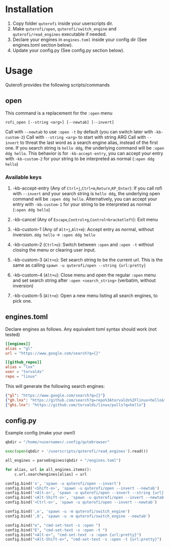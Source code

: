 # Installation
1. Copy folder `quterofi` inside your userscripts dir. 
2. Make `quterofi/open`, `quterofi/switch_engine` and `quterofi/read_engines` executable if needed. 
3. Declare your engines in `engines.toml` inside your config dir (See engines.toml section below).
4. Update your config.py (See config.py section below).

# Usage
Quterofi provides the following scripts/commands

## open
This command is a replacement for the `:open` menu
```
rofi_open [--string <arg>] [--newtab] [--invert]
```
Call with `--newtab` to use `:open -t` by default (you can switch later with `-kb-custom-2`)
Call with `--string <arg>` to start with string ARG 
Call with `--invert` to threat the last word as a search engine alias, instead of the first one. If you search string is `hello ddg`, the underlying command will be `:open ddg hello`. This behavior is for `-kb-accept-entry`, you can accept your entry with `-kb-custom-2` for your string to be interpreted as normal (`:open ddg hello`)

### Available keys
1. -kb-accept-entry (Any of `Ctrl+j`,`Ctrl+m`,`Return`,`KP_Enter`): 
If you call rofi with `--invert` and your search string is `hello ddg`, the underlying open command will be `:open ddg hello`. Alternatively, you can accept your entry with `-kb-custom-1` for your string to be interpreted as normal (`:open ddg hello`)

2. -kb-cancel (Any of `Escape`,`Control+g`,`Control+bracketleft`): 
Exit menu

3. -kb-custom-1 (Any of `Alt+j`,`Alt+m`): 
Accept entry as normal, without inversion. `ddg hello` -> `:open ddg hello`

4. -kb-custom-2 (`Ctrl+o`): 
Switch between `:open` and `:open -t` without closing the menu or clearing user input.

5. -kb-custom-3 (`Alt+o`): 
Set search string to be the current url. This is the same as calling `spawn -u quterofi/open --string {url:pretty}`

6. -kb-custom-4 (`Alt+u`): 
Close menu and open the regular `:open` menu and set search string after `:open <search_string>` (verbatim, without inversion)

7. -kb-custom-5 (`Alt+e`): 
Open a new menu listing all search engines, to pick one.

## engines.toml 
Declare engines as follows. Any equivalent toml syntax should work (not tested)

``` toml
[[engines]]
alias = "gl"
url = "https://www.google.com/search?q={}"

[[github_repos]]
alias = "lnx"
user = "torvalds"
repo = "linux"
```

This will generate the following search engines:
``` json
{"gl": "https://www.google.com/search?q={}"}
{"gh.lnx": "https://github.com/search?q=repo%3Atorvalds%2Flinux+hello&type=issues"}
{"ghi.lnx": "https://github.com/torvalds/linux/pulls?q=hello"}
```

## config.py
Example config (make your own!)

``` python
qbdir = "/home/<username>/.config/qutebrowser"

exec(open(qbdir + '/userscripts/quterofi/read_engines').read())

all_engines = parseEngines(qbdir + "/engines.toml")

for alias, url in all_engines.items():
    c.url.searchengines[alias] = url

config.bind('o', 'spawn -u quterofi/open --invert')
config.bind('<Shift-o>', 'spawn -u quterofi/open --invert --newtab')
config.bind('<Alt-o>', 'spawn -u quterofi/open --invert --string {url}')
config.bind('<Alt-Shift-o>', 'spawn -u quterofi/open --invert --newtab --string {url}')
config.bind('<Ctrl-o>', 'spawn -u quterofi/open --invert --newtab')

config.bind(',o', 'spawn -u -m quterofi/switch_engine')
config.bind(',O', 'spawn -u -m quterofi/switch_engine --newtab')

config.bind("e", "cmd-set-text -s :open ")
config.bind("E", "cmd-set-text -s :open -t ")
config.bind("<Alt-e>", "cmd-set-text -s :open {url:pretty}")
config.bind("<Alt-Shift-e>", "cmd-set-text -s :open -t {url:pretty}")
```
